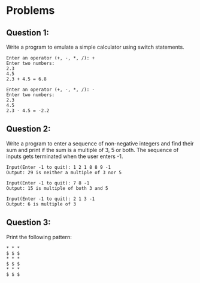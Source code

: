# Problems

## Question 1:
Write a program to emulate a simple calculator using switch statements.
```
Enter an operator (+, -, *, /): +
Enter two numbers: 
2.3
4.5
2.3 + 4.5 = 6.8
```
```
Enter an operator (+, -, *, /): -
Enter two numbers: 
2.3
4.5
2.3 - 4.5 = -2.2
```

## Question 2:
Write a program to enter a sequence of non-negative integers and find their sum and print if the sum is a multiple of 3, 5 or both. The sequence of inputs gets terminated when the user enters -1.
```
Input(Enter -1 to quit): 1 2 1 8 8 9 -1
Output: 29 is neither a multiple of 3 nor 5
```
```
Input(Enter -1 to quit): 7 8 -1 
Output: 15 is multiple of both 3 and 5
```
```
Input(Enter -1 to quit): 2 1 3 -1 
Output: 6 is multiple of 3
```

## Question 3:
Print the following pattern:
```
* * *
$ $ $
* * *
$ $ $
* * *
$ $ $
```
